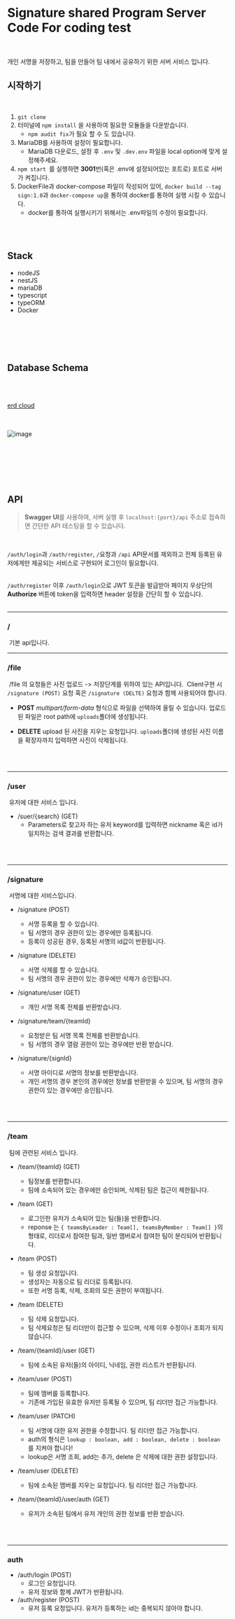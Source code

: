 # Signature shared Program Server Code For coding test
<br>

개인 서명을 저장하고, 팀을 만들어 팀 내에서 공유하기 위한 서버 서비스 입니다.
<br>



## 시작하기
<br>

1. `git clone` 
2. 터미널에 `npm install` 을 사용하여 필요한 모듈들을 다운받습니다.
   * `npm audit fix`가 필요 할 수 도 있습니다.
3. MariaDB를 사용하여 설정이 필요합니다.
    * MariaDB 다운로드, 설정 후 `.env` 및 `.dev.env` 파일을 local option에 맞게 설정해주세요.
4. `npm start `를 실행하면 **3001**번(혹은 .env에 설정되어있는 포트로) 포트로 서버가 켜집니다.
5. DockerFile과  docker-compose 파일이 작성되어 있어, `docker build --tag sign:1.0`과 `docker-compose up`을 통하여 docker를 통하여 실행 시킬 수 있습니다.<br>
   - docker를 통하여 실행시키기 위해서는 .env파일의 수정이 필요합니다.
<br>
<br>

## Stack 

- nodeJS
- nestJS
- mariaDB
- typescript
- typeORM
- Docker
<br>
<br>
<br>
<br>



## Database Schema 
<br>
<br>

[erd cloud](https://www.erdcloud.com/d/TGijkuBc6uEc86SqR)
<br>
<br>
<br>

![image](https://user-images.githubusercontent.com/52588452/78470034-1c62ee00-7761-11ea-823a-019340c1d70d.png)


<br>
<br>
<br>
<br>
<br>





## API

> **Swagger UI**를 사용하여, 서버 실행 후 `localhost:{port}/api` 주소로 접속하면 간단한 API 테스팅을 할 수 있습니다.
<br>

`/auth/login`과 `/auth/register`, `/`요청과  `/api` API문서를 제외하고 전체 등록된 유저에게만 제공되는 서비스로 구현되어 로그인이 필요합니다. <br>
<br>

`/auth/register` 이후 `/auth/login`으로 JWT 토큰을 발급받아 페이지 우상단의 **Authorize** 버튼에 token을 입력하면 header 설정을 간단히 할 수 있습니다.
<br>
<br>


---


### 	/


​	기본 api입니다.
<br>


---

### 	/file

​		/file 의 요청들은 사진 업로드 -> 저장단계를 위하여 있는 API입니다.
​		Client구현 시 `/signature (POST)` 요청 혹은 `/signature (DELTE)` 요청과 함께 사용되어야 합니다.

- **POST** 
  *multipart/form-data* 형식으로 파일을 선택하여 올릴 수 있습니다.
  업로드 된 파일은 root path에 `uploads`폴더에 생성됩니다.

- **DELETE**
  upload 된 사진을 지우는 요청입니다. 
  `uploads`폴더에 생성된 사진 이름을 확장자까지 입력하면 사진이 삭제됩니다.
<br>
<br>


---

### /user

​	유저에 대한 서비스 입니다.

- /suer/{search} (GET)
  - Parameters로 찾고자 하는 유저 keyword를 입력하면 nickname 혹은 id가 일치하는 검색 결과를 반환합니다.
<br>
<br>

---

### /signature

​	서명에 대한 서비스입니다.

- /signature (POST)
  - 서명 등록을 할 수 있습니다.
  - 팀 서명의 경우 권한이 있는 경우에만 등록됩니다.
  - 등록이 성공된 경우, 등록된 서명의 id값이 반환됩니다.


- /signature (DELETE)
  - 서명 삭제를 할 수 있습니다.
  - 팀 서명의 경우 권한이 있는 경우에만 삭제가 승인됩니다.


- /signature/user (GET)
  - 개인 서명 목록 전체를 반환받습니다.


- /signature/team/{teamId}
  - 요청받은 팀 서명 목록 전체를 반환받습니다.
  - 팀 서명의 경우 열람 권한이 있는 경우에만 반환 받습니다.


- /signature/{signId}
  - 서명 아이디로 서명의 정보를 반환받습니다.
  - 개인 서명의 경우 본인의 경우에만 정보를 반환받을 수 있으며, 팀 서명의 경우 권한이 있는 경우에만 승인됩니다.
<br>
<br>

---

### /team

​	팀에 관련된 서비스 입니다.

- /team/{teamId} (GET)
  - 팀정보를 반환합니다.
  - 팀에 소속되어 있는 경우에만 승인되며, 삭제된 팀은 접근이 제한됩니다.


- /team (GET)
  - 로그인한 유저가 소속되어 있는 팀(들)을 반환합니다.
  - reponse 는 `{ teamsByLeader : Team[], teamsByMember : Team[] }`의 형태로, 리더로서 참여한 팀과, 일반 맴버로서 참여한 팀이 분리되어 반환됩니다.


- /team (POST)
  - 팀 생성 요청입니다.
  - 생성자는 자동으로 팀 리더로 등록됩니다.
  - 또한 서명 등록, 삭제, 조회의 모든 권한이 부여됩니다.


- /team (DELETE)
  - 팀 삭제 요청입니다.
  - 팀 삭제요청은 팀 리더만이 접근할 수 있으며, 삭제 이후 수정이나 조회가 되지 않습니다.


- /team/{teamId}/user (GET)
  - 팀에 소속된 유저(들)의 아이디, 닉네임, 권한 리스트가 반환됩니다.


- /team/user (POST)
  - 팀에 맴버를 등록합니다.
  - 기존에 가입된 유효한 유저만 등록될 수 있으며, 팀 리더만 접근 가능합니다.


- /team/user (PATCH)
  - 팀 서명에 대한 유저 권한을 수정합니다. 팀 리더만 접근 가능합니다.
  - auth의 형식은 `lookup : boolean, add : boolean, delete : boolean `를 지켜야 합니다!
  - lookup은 서명 조회, add는 추가, delete 은 삭제에 대한 권한 설정입니다.


- /team/user (DELETE)
  - 팀에 소속된 맴버를 지우는 요청입니다. 팀 리더만 접근 가능합니다.


- /team/{teamId}/user/auth (GET)
  - 유저가 소속된 팀에서 유저 개인의 권한 정보를 반환 받습니다.
<br>
<br>


---
### auth

- /auth/login (POST)
  - 로그인 요청입니다.
  - 유저 정보와 함께 JWT가 반환됩니다.
- /auth/register (POST)
  - 유저 등록 요청입니다. 유저가 등록하는 id는 중복되지 않아야 합니다.


